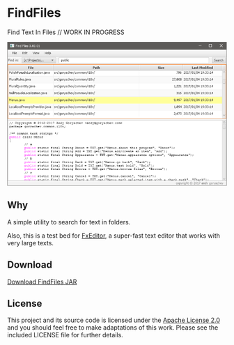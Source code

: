 # FindFiles

Find Text In Files // WORK IN PROGRESS

![screenshot](https://github.com/andy-goryachev/FindFiles/blob/master/doc/screenshot.png)

## Why

A simple utility to search for text in folders.

Also, this is a test bed for 
[FxEditor](https://github.com/andy-goryachev/FxEditor),
a super-fast text editor that works with very large texts. 

## Download

[Download FindFiles JAR](https://github.com/andy-goryachev/FindFiles/raw/master/releases/FindFiles.0.00.07.jar)

## License

This project and its source code is licensed under the [Apache License 2.0](http://www.apache.org/licenses/LICENSE-2.0) and you should feel free to make adaptations of this work. Please see the included LICENSE file for further details.

